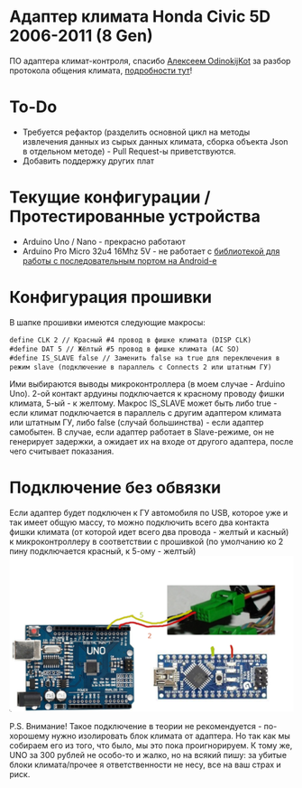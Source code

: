 # Адаптер климата Honda Civic 5D 2006-2011 (8 Gen)
ПО адаптера климат-контроля, спасибо [Алексеем OdinokijKot](https://vk.com/odinokij_kot) за разбор протокола общения климата, [подробности тут](https://www.civic-club.ru/f/honda-civic-5d/190506-adapter-klimata-svoimi-rukami/)!

# To-Do

* Требуется рефактор (разделить основной цикл на методы извлечения данных из сырых данных климата, сборка объекта Json в отдельном методе) - Pull Request-ы приветствуются. 
* Добавить поддержку других плат



# Текущие конфигурации / Протестированные устройства
* Arduino Uno / Nano - прекрасно работают
* Arduino Pro Micro 32u4 16Mhz 5V - не работает с [библиотекой для работы с последовательным портом на Android-е](https://github.com/mik3y/usb-serial-for-android)



# Конфигурация прошивки
В шапке прошивки имеются следующие макросы:
```
define CLK 2 // Красный #4 провод в фишке климата (DISP CLK)
#define DAT 5 // Жёлтый #5 провод в фишке климата (AC SO)
#define IS_SLAVE false // Заменить false на true для переключения в режим slave (подключение в параллель с Connects 2 или штатным ГУ) 
```
Ими выбираются выводы микроконтроллера (в моем случае - Arduino Uno). 2-ой контакт ардуины подключается к красному проводу фишки климата, 5-ый - к желтому. 
Макрос IS_SLAVE может быть либо true - если климат подключается в параллель с другим адаптером климата или штатным ГУ, либо false (случай большинства) - если адаптер самобытен. 
В случае, если адаптер работает в Slave-режиме, он не генерирует задержки, а ожидает их на входе от другого адаптера, после чего считывает показания. 

# Подключение без обвязки
Если адаптер будет подключен к ГУ автомобиля по USB, которое уже и так имеет общую массу, то можно подключить всего два контакта фишки климата (от которой идет всего два провода - желтый и касный) к микроконтроллеру в соответствии с прошивкой (по умолчанию ко 2 пину подключается красный, к 5-ому - желтый)
![Пример подключения к nano/uno](/connection-example.png)

P.S. Внимание! Такое подключение в теории не рекомендуется - по-хорошему нужно изолировать блок климата от адаптера. Но так как мы собираем его из того, что было, мы это пока  проигнорируем. К тому же, UNO за 300 рублей не особо-то и жалко, но на всякий пишу: за убитые блоки климата/прочее я ответственности не несу, все на ваш страх и риск. 
